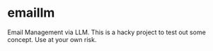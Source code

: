 # emaillm
Email Management via LLM. This is a hacky project to test out some concept. Use at your own risk.
